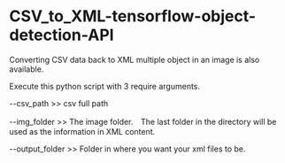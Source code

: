 # CSV_to_XML-tensorflow-object-detection-API
Converting CSV data back to XML multiple object in an image is also available. 

Execute this python script with 3 require arguments.

--csv_path >> csv full path 

--img_folder >> The image folder.　The last folder in the directory will be used as the information in XML content.

--output_folder >> Folder in where you want your xml files to be.
